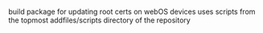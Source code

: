  build package for updating root certs on webOS devices
 uses scripts from the topmost addfiles/scripts directory of the repository